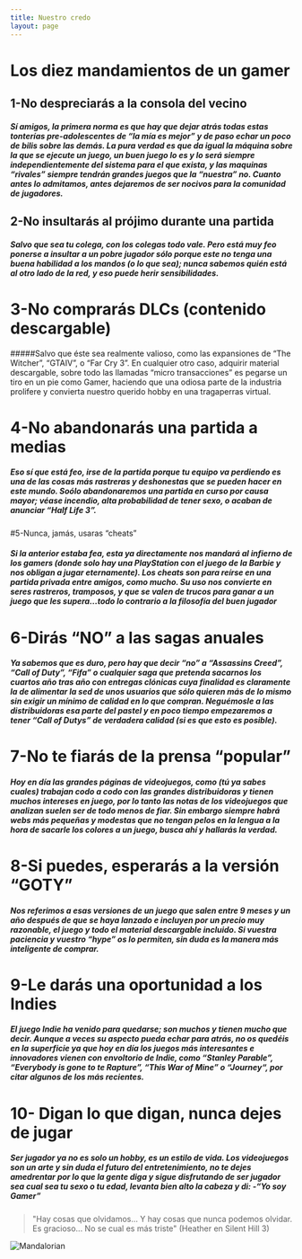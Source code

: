 ```yaml
---
title: Nuestro credo
layout: page
---
```


# Los diez mandamientos de un gamer
## 1-No despreciarás a la consola del vecino

##### Sí amigos, la primera norma es que hay que dejar atrás todas estas tonterías pre-adolescentes de “la mía es mejor” y de paso echar un poco de bilis sobre las demás. La pura verdad es que da igual la máquina sobre la que se ejecute un juego, un buen juego lo es y lo será siempre independientemente del sistema para el que exista, y las maquinas “rivales” siempre tendrán grandes juegos que la “nuestra” no. Cuanto antes lo admitamos, antes dejaremos de ser nocivos para la comunidad de jugadores.

## 2-No insultarás al prójimo durante una partida

##### Salvo que sea tu colega, con los colegas todo vale. Pero está muy feo ponerse a insultar a un pobre jugador sólo porque este no tenga una buena habilidad a los mandos (o lo que sea); nunca sabemos quién está al otro lado de la red, y eso puede herir sensibilidades.

# 3-No comprarás DLCs (contenido descargable)

#####Salvo que éste sea realmente valioso, como las expansiones de “The Witcher”, “GTAIV”, o “Far Cry 3”. En cualquier otro caso, adquirir material descargable, sobre todo las llamadas “micro transacciones” es pegarse un tiro en un pie como Gamer, haciendo que una odiosa parte de la industria prolifere y convierta nuestro querido hobby en una tragaperras virtual.

# 4-No abandonarás una partida a medias

##### Eso sí que está feo, irse de la partida porque tu equipo va perdiendo es una de las cosas más rastreras y deshonestas que se pueden hacer en este mundo. Soólo abandonaremos una partida en curso por causa mayor; véase incendio, alta probabilidad de tener sexo, o acaban de anunciar “Half Life 3”.

#5-Nunca, jamás, usaras “cheats”

##### Si la anterior estaba fea, esta ya directamente nos mandará al infierno de los gamers (donde solo hay una PlayStation con el juego de la Barbie y nos obligan a jugar eternamente). Los cheats son para reírse en una partida privada entre amigos, como mucho. Su uso nos convierte en seres rastreros, tramposos, y que se valen de trucos para ganar a un juego que les supera…todo lo contrario a la filosofía del buen jugador

# 6-Dirás “NO” a las sagas anuales

##### Ya sabemos que es duro, pero hay que decir “no” a “Assassins Creed”, “Call of Duty”, “Fifa” o cualquier saga que pretenda sacarnos los cuartos año tras año con entregas clónicas cuya finalidad es claramente la de alimentar la sed de unos usuarios que sólo quieren más de lo mismo sin exigir un mínimo de calidad en lo que compran. Neguémosle a las distribuidoras esa parte del pastel y en poco tiempo empezaremos a tener “Call of Dutys” de verdadera calidad (si es que esto es posible).

# 7-No te fiarás de la prensa “popular”

##### Hoy en día las grandes páginas de videojuegos, como (tú ya sabes cuales) trabajan codo a codo con las grandes distribuidoras y tienen muchos intereses en juego, por lo tanto las notas de los videojuegos que analizan suelen ser de todo menos de fiar. Sin embargo siempre habrá webs más pequeñas y modestas que no tengan pelos en la lengua a la hora de sacarle los colores a un juego, busca ahí y hallarás la verdad.

# 8-Si puedes, esperarás a la versión “GOTY”

##### Nos referimos a esas versiones de un juego que salen entre 9 meses y un año después de que se haya lanzado e incluyen por un precio muy razonable, el juego y todo el material descargable incluido. Si vuestra paciencia y vuestro “hype” os lo permiten, sin duda es la manera más inteligente de comprar.

# 9-Le darás una oportunidad a los Indies

##### El juego Indie ha venido para quedarse; son muchos y tienen mucho que decir. Aunque a veces su aspecto pueda echar para atrás, no os quedéis en la superficie ya que hoy en día los juegos más interesantes e innovadores vienen con envoltorio de Indie, como “Stanley Parable”, “Everybody is gone to te Rapture”, “This War of Mine” o “Journey“, por citar algunos de los más recientes.

# 10- Digan lo que digan, nunca dejes de jugar

##### Ser jugador ya no es solo un hobby, es un estilo de vida. Los videojuegos son un arte y sin duda el futuro del entretenimiento, no te dejes amedrentar por lo que la gente diga y sigue disfrutando de ser jugador sea cual sea tu sexo o tu edad, levanta bien alto la cabeza y di: -“Yo soy Gamer”

 
> "Hay cosas que olvidamos... Y hay cosas que nunca podemos olvidar. Es gracioso... No se cual es más triste" (Heather en Silent Hill 3)


![Mandalorian](https://i.ytimg.com/vi/LaiN63o_BxA/maxresdefault.jpg "Este es el camino")
